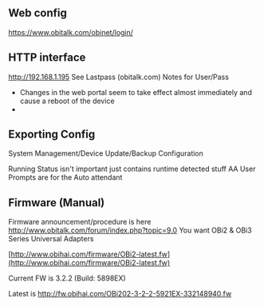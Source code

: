 ## Web config
https://www.obitalk.com/obinet/login/

## HTTP interface
http://192.168.1.195
See Lastpass (obitalk.com) Notes for User/Pass

* Changes in the web portal seem to take effect almost immediately and cause a reboot of the device
* 
## Exporting Config
System Management/Device Update/Backup Configuration

Running Status isn't important just contains runtime detected stuff
AA User Prompts are for the Auto attendant

## Firmware (Manual)
Firmware announcement/procedure is here
http://www.obitalk.com/forum/index.php?topic=9.0
You want OBi2 & OBi3 Series Universal Adapters

[http://www.obihai.com/firmware/OBi2-latest.fw](http://www.obihai.com/firmware/OBi2-latest.fw)

Current FW is 3.2.2 (Build: 5898EX)

Latest is http://fw.obihai.com/OBi202-3-2-2-5921EX-332148940.fw


<!--stackedit_data:
eyJoaXN0b3J5IjpbLTE4OTQ2MDMyMDcsLTE4OTIxMDc3MDksLT
E0NTExNjc4MTMsMTcxOTczMTIxMywtMTUyNDQ1ODE1Ml19
-->